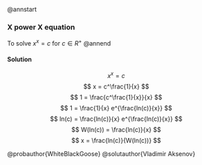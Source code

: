 ﻿@annstart
### X power X equation
To solve $x^x = c$ for $c \in R^+$
@annend

#### Solution
$$
x^x = c
$$
$$
x = c^\frac{1}{x}
$$
$$
1 = \frac{c^\frac{1}{x}}{x}
$$
$$
1 = \frac{1}{x} e^{\frac{ln(c)}{x}}
$$
$$
ln(c) = \frac{ln(c)}{x} e^{\frac{ln(c)}{x}}
$$
$$
W(ln(c)) = \frac{ln(c)}{x}
$$
$$
x = \frac{ln(c)}{W(ln(c))}
$$

@probauthor{WhiteBlackGoose}
@solutauthor{Vladimir Aksenov}